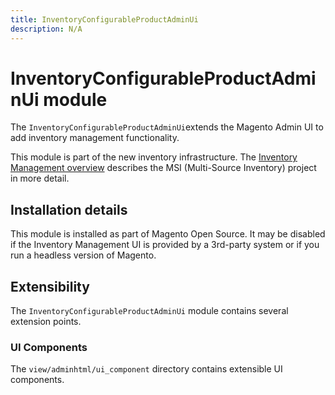 ```yaml
---
title: InventoryConfigurableProductAdminUi
description: N/A
---
```


# InventoryConfigurableProductAdminUi module

The `InventoryConfigurableProductAdminUi`extends the Magento Admin UI to add inventory management functionality.

This module is part of the new inventory infrastructure. The
[Inventory Management overview](https://developer.adobe.com/commerce/webapi/rest/inventory/index.html)
describes the MSI (Multi-Source Inventory) project in more detail.

## Installation details

This module is installed as part of Magento Open Source. It may be disabled if the Inventory Management UI
is provided by a 3rd-party system or if you run a headless version of Magento.

## Extensibility

The `InventoryConfigurableProductAdminUi` module contains several extension points.

### UI Components

The `view/adminhtml/ui_component` directory contains extensible UI components.
